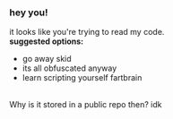 ### hey you!

it looks like you're trying to read my code. <br>
<b>suggested options:</b>
* go away skid
* its all obfuscated anyway
* learn scripting yourself fartbrain <br>
<br>
Why is it stored in a public repo then? idk

